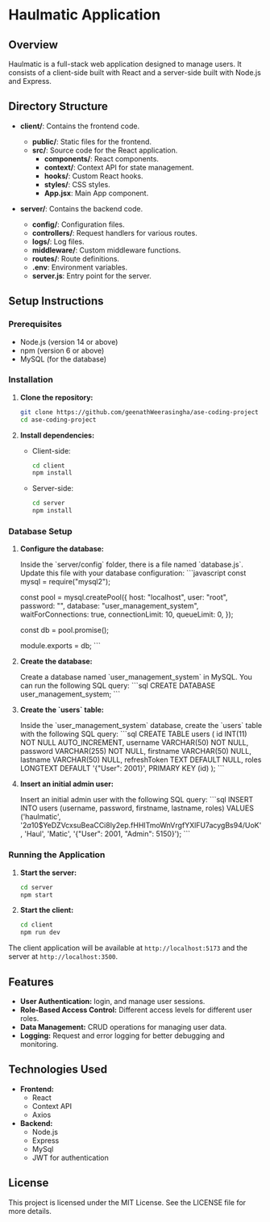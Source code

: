 
# Haulmatic Application

## Overview

Haulmatic is a full-stack web application designed to manage users. It consists of a client-side built with React and a server-side built with Node.js and Express.

## Directory Structure

- **client/**: Contains the frontend code.
  - **public/**: Static files for the frontend.
  - **src/**: Source code for the React application.
    - **components/**: React components.
    - **context/**: Context API for state management.
    - **hooks/**: Custom React hooks.
    - **styles/**: CSS styles.
    - **App.jsx**: Main App component.
     
- **server/**: Contains the backend code.
  - **config/**: Configuration files.
  - **controllers/**: Request handlers for various routes.
  - **logs/**: Log files.
  - **middleware/**: Custom middleware functions.
  - **routes/**: Route definitions.
  - **.env**: Environment variables.
  - **server.js**: Entry point for the server.

## Setup Instructions

### Prerequisites

- Node.js (version 14 or above)
- npm (version 6 or above)
- MySQL (for the database)

### Installation

1. **Clone the repository:**
   ```bash
   git clone https://github.com/geenathWeerasingha/ase-coding-project
   cd ase-coding-project
   ```

2. **Install dependencies:**
   - Client-side:
     ```bash
     cd client
     npm install
     ```
   - Server-side:
     ```bash
     cd server
     npm install
     ```
### Database Setup

1. **Configure the database:**

   Inside the \`server/config\` folder, there is a file named \`database.js\`. Update this file with your database configuration:
   \`\`\`javascript
   const mysql = require(\"mysql2\");
   
   const pool = mysql.createPool({
     host: \"localhost\",
     user: \"root\",
     password: \"\",
     database: \"user_management_system\",
     waitForConnections: true,
     connectionLimit: 10,
     queueLimit: 0,
   });
   
   const db = pool.promise();
   
   module.exports = db;
   \`\`\`

2. **Create the database:**

   Create a database named \`user_management_system\` in MySQL. You can run the following SQL query:
   \`\`\`sql
   CREATE DATABASE user_management_system;
   \`\`\`

3. **Create the \`users\` table:**

   Inside the \`user_management_system\` database, create the \`users\` table with the following SQL query:
   \`\`\`sql
   CREATE TABLE users (
       id INT(11) NOT NULL AUTO_INCREMENT,
       username VARCHAR(50) NOT NULL,
       password VARCHAR(255) NOT NULL,
       firstname VARCHAR(50) NULL,
       lastname VARCHAR(50)  NULL,
       refreshToken TEXT DEFAULT NULL,
       roles LONGTEXT DEFAULT '{\"User\": 2001}',
       PRIMARY KEY (id)
   );
   \`\`\`

4. **Insert an initial admin user:**

   Insert an initial admin user with the following SQL query:
   \`\`\`sql
   INSERT INTO users (username, password, firstname, lastname, roles)
   VALUES ('haulmatic', '$2a$10$YeDZVcxsuBeaCCi8ly2ep.fHHITmoWnVrgfYXlFU7acygBs94/UoK', 'Haul', 'Matic', '{\"User\": 2001, \"Admin\": 5150}');
   \`\`\`

 
### Running the Application

1. **Start the server:**
   ```bash
   cd server
   npm start
   ```

2. **Start the client:**
   ```bash
   cd client
   npm run dev
   ```

The client application will be available at `http://localhost:5173` and the server at `http://localhost:3500`.

## Features

- **User Authentication:** login, and manage user sessions.
- **Role-Based Access Control:** Different access levels for different user roles.
- **Data Management:** CRUD operations for managing user data.
- **Logging:** Request and error logging for better debugging and monitoring.

## Technologies Used

- **Frontend:**
  - React
  - Context API
  - Axios
- **Backend:**
  - Node.js
  - Express
  - MySql
  - JWT for authentication

## License

This project is licensed under the MIT License. See the LICENSE file for more details.
